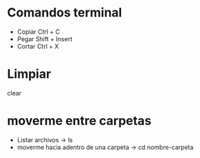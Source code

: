 # Comandos terminal 

 - Copiar Ctrl + C
 - Pegar Shift + Insert
 - Cortar Ctrl + X

 # Limpiar 
 clear

 # moverme entre carpetas
  - Listar archivos -> ls
  - moverme hacia adentro de una carpeta -> cd nombre-carpeta
